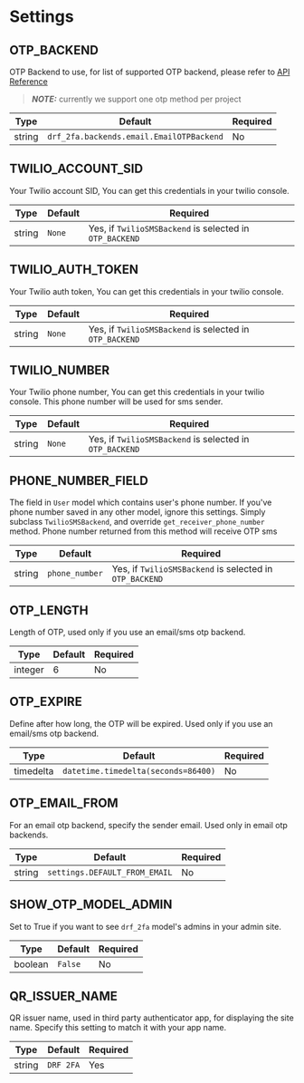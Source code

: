 # Settings

## OTP_BACKEND
OTP Backend to use, for list of supported OTP backend, please refer to [API Reference](./backends.md)

> **_NOTE:_** currently we support one otp method per project

| Type      |      Default                              | Required                             |
|-----------|-------------------------------------------| ------------------------------------ |
| string    | `drf_2fa.backends.email.EmailOTPBackend`  | No                                   |


## TWILIO_ACCOUNT_SID
Your Twilio account SID, You can get this credentials in your twilio console.

| Type      |      Default                              | Required                                              |
| --------- | ----------------------------------------- | ----------------------------------------------------- |
| string    | `None`                                    |Yes, if `TwilioSMSBackend` is selected in `OTP_BACKEND`|

## TWILIO_AUTH_TOKEN
Your Twilio auth token, You can get this credentials in your twilio console.

| Type      |      Default                              | Required                                              |
| --------- | ----------------------------------------- | ----------------------------------------------------- |
| string    | `None`                                    |Yes, if `TwilioSMSBackend` is selected in `OTP_BACKEND`|

## TWILIO_NUMBER
Your Twilio phone number, You can get this credentials in your twilio console. This phone number will be used for sms sender.

| Type      |      Default                              | Required                                              |
| --------- | ----------------------------------------- | ----------------------------------------------------- |
| string    | `None`                                    |Yes, if `TwilioSMSBackend` is selected in `OTP_BACKEND`|

## PHONE_NUMBER_FIELD
The field in `User` model which contains user's phone number. If you've phone number saved in any other model,
ignore this settings. Simply subclass `TwilioSMSBackend`, and override `get_receiver_phone_number` method.
Phone number returned from this method will receive OTP sms

| Type      |      Default                              | Required                                              |
| --------- | ----------------------------------------- | ----------------------------------------------------- |
| string    | `phone_number`                            |Yes, if `TwilioSMSBackend` is selected in `OTP_BACKEND`|

## OTP_LENGTH
Length of OTP, used only if you use an email/sms otp backend.

| Type      |      Default                              | Required                                              |
| --------- | ----------------------------------------- | ----------------------------------------------------- |
| integer   | 6                                         | No                                                    |

## OTP_EXPIRE
Define after how long, the OTP will be expired. Used only if you use an email/sms otp backend.

| Type      |      Default                              | Required                                              |
| --------- | ----------------------------------------- | ----------------------------------------------------- |
| timedelta | `datetime.timedelta(seconds=86400)`       | No                                                    |

## OTP_EMAIL_FROM
For an email otp backend, specify the sender email. Used only in email otp backends.

| Type      |      Default                              | Required                                              |
| --------- | ----------------------------------------- | ----------------------------------------------------- |
| string    | `settings.DEFAULT_FROM_EMAIL`             | No                                                    |

## SHOW_OTP_MODEL_ADMIN
Set to True if you want to see `drf_2fa` model's admins in your admin site.

| Type      |      Default                              | Required                                              |
| --------- | ----------------------------------------- | ----------------------------------------------------- |
| boolean   | `False`                                   | No                                                    |

## QR_ISSUER_NAME
QR issuer name, used in third party authenticator app, for displaying the site name. Specify this setting to match it with your app name.

| Type      |      Default                              | Required                                              |
| --------- | ----------------------------------------- | ----------------------------------------------------- |
| string    | `DRF 2FA`                                 | Yes                                                   |
